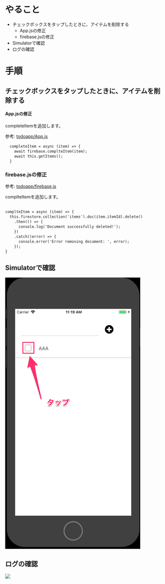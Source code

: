 # やること
- チェックボックスをタップしたときに、アイテムを削除する
  - App.jsの修正
  - firebase.jsの修正
- Simulatorで確認
- ログの確認

# 手順
## チェックボックスをタップしたときに、アイテムを削除する

#### App.jsの修正

completeItemを追加します。

参考: [todoapp/App.js](https://github.com/saicologic/todoapp/blob/master/App.js#L85-L88)

```
  completeItem = async (item) => {
    await firebase.complteItem(item);
    await this.getItems();
  }
```

### firebase.jsの修正

参考: [todoapp/firebase.js](https://github.com/saicologic/todoapp/blob/master/firebase.js#L29-L37)


complteItemを追加します。

```

complteItem = async (item) => {
  this.firestore.collection('items').doc(item.itemId).delete()
    .then(() => {
      console.log('Document successfully deleted!');
    })
    .catch((error) => {
      console.error('Error removing document: ', error);
    });
}
```

## Simulatorで確認

![](images/delete_content.png)

## ログの確認

![](images/log.png)
